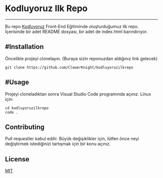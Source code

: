 # Kodluyoruz Ilk Repo
----------------------------------
Bu repo [Kodluyoruz](https://www.kodluyoruz.org/) Front-End Eğitiminde oluşturduğumuz ilk repo. İçerisinde bir adet README dosyası, bir adet de index.html barındırıyor.

#Installation
-------------------------------
Öncelikle projeyi clonelayın. (Buraya sizin reponuzdan aldığınız link gelecek)
```
git clone https://github.com/ClowerKnight/kodluyoruzilkrepo
```
#Usage
------------------------------------
Projeyi cloneladıktan sonra Visual Studio Code programında açınız.
Linux için:
```
cd kodluyoruzilkrepo
code .
```
Contributing
--------------------------
Pull requestler kabul edilir. Büyük değişiklikler için, lütfen önce neyi değiştirmek istediğinizi tartışmak için bir konu açınız.

License
--------------------------
[MIT](https://choosealicense.com/licenses/mit/)

